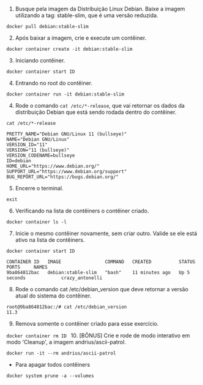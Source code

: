 1. Busque pela imagem da Distribuição Linux Debian. Baixe a imagem utilizando a tag: stable-slim, que é uma versão reduzida.

`docker pull debian:stable-slim`

2. Após baixar a imagem, crie e execute um contêiner.

`docker container create -it debian:stable-slim`

3. Iniciando contêiner.

`docker container start ID`

4. Entrando no root do contêiner.

`docker container run -it debian:stable-slim`

4. Rode o comando `cat /etc/*-release`, que vai retornar os dados da distribuição Debian que está sendo rodada dentro do contêiner.

`cat /etc/*-release`

```
PRETTY_NAME="Debian GNU/Linux 11 (bullseye)"
NAME="Debian GNU/Linux"
VERSION_ID="11"
VERSION="11 (bullseye)"
VERSION_CODENAME=bullseye
ID=debian
HOME_URL="https://www.debian.org/"
SUPPORT_URL="https://www.debian.org/support"
BUG_REPORT_URL="https://bugs.debian.org/"
```

5. Encerre o terminal.

`exit`

6. Verificando na lista de contêiners o contêiner criado.

`docker container ls -l`

7. Inicie o mesmo contêiner novamente, sem criar outro. Valide se ele está ativo na lista de contêiners.

`docker container start ID`

```
CONTAINER ID   IMAGE                COMMAND   CREATED          STATUS         PORTS     NAMES
9ba864812bac   debian:stable-slim   "bash"    11 minutes ago   Up 5 seconds             crazy_antonelli
```

8. Rode o comando cat /etc/debian_version que deve retornar a versão atual do sistema do contêiner.
```
root@9ba864812bac:/# cat /etc/debian_version
11.3
```
9. Remova somente o contêiner criado para esse exercício.

`docker container rm ID
`
10. [BÔNUS] Crie e rode de modo interativo em modo 'Cleanup', a imagem andrius/ascii-patrol.

`docker run -it --rm andrius/ascii-patrol`

- Para apagar todos contêiners

`docker system prune -a --volumes`
